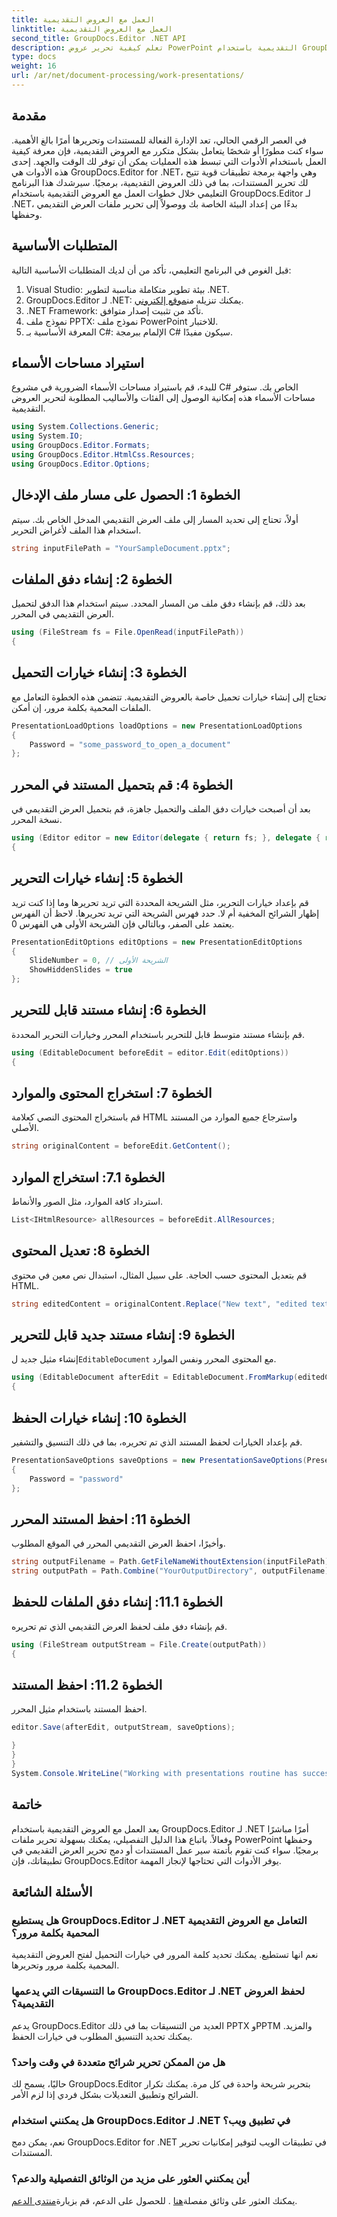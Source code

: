 ```yaml
---
title: العمل مع العروض التقديمية
linktitle: العمل مع العروض التقديمية
second_title: GroupDocs.Editor .NET API
description: تعلم كيفية تحرير عروض PowerPoint التقديمية باستخدام GroupDocs.Editor لـ .NET. اتبع هذا الدليل التفصيلي خطوة بخطوة لتبسيط عملية تحرير المستندات الخاصة بك.
type: docs
weight: 16
url: /ar/net/document-processing/work-presentations/
---
```

## مقدمة
في العصر الرقمي الحالي، تعد الإدارة الفعالة للمستندات وتحريرها أمرًا بالغ الأهمية. سواء كنت مطورًا أو شخصًا يتعامل بشكل متكرر مع العروض التقديمية، فإن معرفة كيفية العمل باستخدام الأدوات التي تبسط هذه العمليات يمكن أن توفر لك الوقت والجهد. إحدى هذه الأدوات هي GroupDocs.Editor for .NET، وهي واجهة برمجة تطبيقات قوية تتيح لك تحرير المستندات، بما في ذلك العروض التقديمية، برمجيًا. سيرشدك هذا البرنامج التعليمي خلال خطوات العمل مع العروض التقديمية باستخدام GroupDocs.Editor لـ .NET، بدءًا من إعداد البيئة الخاصة بك ووصولاً إلى تحرير ملفات العرض التقديمي وحفظها.
## المتطلبات الأساسية
قبل الغوص في البرنامج التعليمي، تأكد من أن لديك المتطلبات الأساسية التالية:
1. Visual Studio: بيئة تطوير متكاملة مناسبة لتطوير .NET.
2.  GroupDocs.Editor لـ .NET: يمكنك تنزيله من[موقع إلكتروني](https://releases.groupdocs.com/editor/net/).
3. .NET Framework: تأكد من تثبيت إصدار متوافق.
4. نموذج ملف PPTX: نموذج ملف PowerPoint للاختبار.
5. المعرفة الأساسية بـ C#: الإلمام ببرمجة C# سيكون مفيدًا.
## استيراد مساحات الأسماء
للبدء، قم باستيراد مساحات الأسماء الضرورية في مشروع C# الخاص بك. ستوفر مساحات الأسماء هذه إمكانية الوصول إلى الفئات والأساليب المطلوبة لتحرير العروض التقديمية.
```csharp
using System.Collections.Generic;
using System.IO;
using GroupDocs.Editor.Formats;
using GroupDocs.Editor.HtmlCss.Resources;
using GroupDocs.Editor.Options;
```
## الخطوة 1: الحصول على مسار ملف الإدخال
أولاً، تحتاج إلى تحديد المسار إلى ملف العرض التقديمي المدخل الخاص بك. سيتم استخدام هذا الملف لأغراض التحرير.
```csharp
string inputFilePath = "YourSampleDocument.pptx";
```
## الخطوة 2: إنشاء دفق الملفات
بعد ذلك، قم بإنشاء دفق ملف من المسار المحدد. سيتم استخدام هذا الدفق لتحميل العرض التقديمي في المحرر.
```csharp
using (FileStream fs = File.OpenRead(inputFilePath))
{
```
## الخطوة 3: إنشاء خيارات التحميل
تحتاج إلى إنشاء خيارات تحميل خاصة بالعروض التقديمية. تتضمن هذه الخطوة التعامل مع الملفات المحمية بكلمة مرور، إن أمكن.

```csharp
PresentationLoadOptions loadOptions = new PresentationLoadOptions
{
    Password = "some_password_to_open_a_document"
};
```
## الخطوة 4: قم بتحميل المستند في المحرر
بعد أن أصبحت خيارات دفق الملف والتحميل جاهزة، قم بتحميل العرض التقديمي في نسخة المحرر.
```csharp
using (Editor editor = new Editor(delegate { return fs; }, delegate { return loadOptions; }))
{
```
## الخطوة 5: إنشاء خيارات التحرير
قم بإعداد خيارات التحرير، مثل الشريحة المحددة التي تريد تحريرها وما إذا كنت تريد إظهار الشرائح المخفية أم لا.
حدد فهرس الشريحة التي تريد تحريرها. لاحظ أن الفهرس يعتمد على الصفر، وبالتالي فإن الشريحة الأولى هي الفهرس 0.
```csharp
PresentationEditOptions editOptions = new PresentationEditOptions
{
    SlideNumber = 0, // الشريحة الأولى
    ShowHiddenSlides = true
};
```
## الخطوة 6: إنشاء مستند قابل للتحرير
قم بإنشاء مستند متوسط قابل للتحرير باستخدام المحرر وخيارات التحرير المحددة.
```csharp
using (EditableDocument beforeEdit = editor.Edit(editOptions))
{
```
## الخطوة 7: استخراج المحتوى والموارد
قم باستخراج المحتوى النصي كعلامة HTML واسترجاع جميع الموارد من المستند الأصلي.
```csharp
string originalContent = beforeEdit.GetContent();
```
## الخطوة 7.1: استخراج الموارد
استرداد كافة الموارد، مثل الصور والأنماط.
```csharp
List<IHtmlResource> allResources = beforeEdit.AllResources;
```
## الخطوة 8: تعديل المحتوى
قم بتعديل المحتوى حسب الحاجة. على سبيل المثال، استبدال نص معين في محتوى HTML.
```csharp
string editedContent = originalContent.Replace("New text", "edited text");
```
## الخطوة 9: إنشاء مستند جديد قابل للتحرير
 إنشاء مثيل جديد ل`EditableDocument` مع المحتوى المحرر ونفس الموارد.
```csharp
using (EditableDocument afterEdit = EditableDocument.FromMarkup(editedContent, allResources))
{
```
## الخطوة 10: إنشاء خيارات الحفظ
قم بإعداد الخيارات لحفظ المستند الذي تم تحريره، بما في ذلك التنسيق والتشفير.
```csharp
PresentationSaveOptions saveOptions = new PresentationSaveOptions(PresentationFormats.Pptm)
{
    Password = "password"
};
```
## الخطوة 11: احفظ المستند المحرر
وأخيرًا، احفظ العرض التقديمي المحرر في الموقع المطلوب.

```csharp
string outputFilename = Path.GetFileNameWithoutExtension(inputFilePath) + "." + saveOptions.OutputFormat.Extension;
string outputPath = Path.Combine("YourOutputDirectory", outputFilename);
```
## الخطوة 11.1: إنشاء دفق الملفات للحفظ
قم بإنشاء دفق ملف لحفظ العرض التقديمي الذي تم تحريره.
```csharp
using (FileStream outputStream = File.Create(outputPath))
{
```
## الخطوة 11.2: احفظ المستند
احفظ المستند باستخدام مثيل المحرر.
```csharp
editor.Save(afterEdit, outputStream, saveOptions);
```
```csharp
}
}
}
System.Console.WriteLine("Working with presentations routine has successfully finished");
```
## خاتمة
يعد العمل مع العروض التقديمية باستخدام GroupDocs.Editor لـ .NET أمرًا مباشرًا وفعالاً. باتباع هذا الدليل التفصيلي، يمكنك بسهولة تحرير ملفات PowerPoint وحفظها برمجيًا. سواء كنت تقوم بأتمتة سير عمل المستندات أو دمج تحرير العرض التقديمي في تطبيقاتك، فإن GroupDocs.Editor يوفر الأدوات التي تحتاجها لإنجاز المهمة.
## الأسئلة الشائعة
### هل يستطيع GroupDocs.Editor لـ .NET التعامل مع العروض التقديمية المحمية بكلمة مرور؟
نعم انها تستطيع. يمكنك تحديد كلمة المرور في خيارات التحميل لفتح العروض التقديمية المحمية بكلمة مرور وتحريرها.
### ما التنسيقات التي يدعمها GroupDocs.Editor لـ .NET لحفظ العروض التقديمية؟
يدعم GroupDocs.Editor العديد من التنسيقات بما في ذلك PPTX وPPTM والمزيد. يمكنك تحديد التنسيق المطلوب في خيارات الحفظ.
### هل من الممكن تحرير شرائح متعددة في وقت واحد؟
حاليًا، يسمح لك GroupDocs.Editor بتحرير شريحة واحدة في كل مرة. يمكنك تكرار الشرائح وتطبيق التعديلات بشكل فردي إذا لزم الأمر.
### هل يمكنني استخدام GroupDocs.Editor لـ .NET في تطبيق ويب؟
نعم، يمكن دمج GroupDocs.Editor for .NET في تطبيقات الويب لتوفير إمكانيات تحرير المستندات.
### أين يمكنني العثور على مزيد من الوثائق التفصيلية والدعم؟
 يمكنك العثور على وثائق مفصلة[هنا](https://reference.groupdocs.com/editor/net/) . للحصول على الدعم، قم بزيارة[منتدى الدعم](https://forum.groupdocs.com/c/editor/20).
